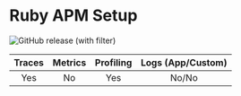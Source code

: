 # Ruby APM Setup

![GitHub release (with filter)](https://img.shields.io/github/v/release/middleware-labs/ruby-gem)

|  Traces  | Metrics |  Profiling  | Logs (App/Custom) |
|:--------:|:-------:|:-----------:|:-----------------:|
|   Yes    |   No    |     Yes     |       No/No       |
